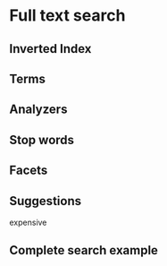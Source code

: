 
# Full text search

## Inverted Index

## Terms

## Analyzers

## Stop words

## Facets

## Suggestions

expensive

## Complete search example